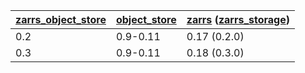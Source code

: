 | [zarrs_object_store] | [object_store] | [zarrs] ([zarrs_storage]) |
| -------------------- | -------------- | ------------------------- |
| 0.2                  | 0.9-0.11       | 0.17 (0.2.0)              |
| 0.3                  | 0.9-0.11       | 0.18 (0.3.0)              |

[zarrs_object_store]: https://crates.io/crates/zarrs_object_store
[object_store]: https://crates.io/crates/object_store
[zarrs]: https://crates.io/crates/zarrs
[zarrs_storage]: https://crates.io/crates/zarrs_storage
